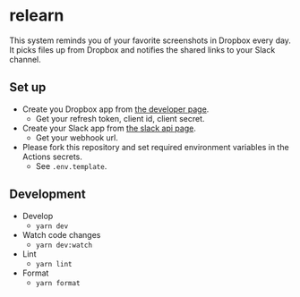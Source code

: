 # relearn
This system reminds you of your favorite screenshots in Dropbox every day. It picks files up from Dropbox and notifies the shared links to your Slack channel.

## Set up
- Create you Dropbox app from [the developer page](https://www.dropbox.com/developers/documentation).
  - Get your refresh token, client id, client secret.
- Create your Slack app from [the slack api page](https://api.slack.com/apps).
  - Get your webhook url.
- Please fork this repository and set required environment variables in the Actions secrets.
  - See `.env.template`.

## Development
- Develop
  - `yarn dev`
- Watch code changes
  - `yarn dev:watch`
- Lint
  - `yarn lint`
- Format
  - `yarn format`
